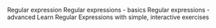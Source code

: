 Regular expression
Regular expressions - basics
Regular expressions - advanced
Learn Regular Expressions with simple, interactive exercises

